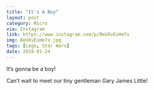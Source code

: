```yaml
---
title: "It's A Boy"
layout: post
category: Micro
via: Instagram
link: https://www.instagram.com/p/BeUXvEsHm7x
img: BeUXvEsHm7x.jpg
tags: [Lego, Star Wars]
date: 2018-01-24
---
```

It’s gonna be a boy!

Can’t wait to meet our tiny gentleman Gary James Little!